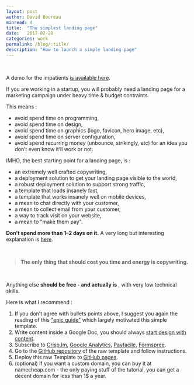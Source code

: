 ```yaml
---
layout: post
author: David Boureau
minread: 4
title:  "The simplest landing page"
date:   2017-02-28
categories: work
permalink: /blog/:title/
description: "How to launch a simple landing page"
---
```


<p>&nbsp;</p>

A demo for the impatients [is available here](https://bdavidxyz.github.io/simplest-startup-starter/).

If you are working in a startup, you will probably need a landing page for a marketing campaign under heavy time & budget contraints. 

This means :

- avoid spend time on programming,
- avoid spend time on design,
- avoid spend time on graphics (logo, favicon, hero image, etc),
- avoid spend time on server configuration,
- avoid spend recurring money (unbounce, strikingly, etc) for an idea you don’t even know it’ll work or not.


IMHO, the best starting point for a landing page, is :

- an extremely well crafted copywriting,
- a deployment solution to get your landing page visible to the world,
- a robust deployment solution to support strong traffic,
- a template that loads insanely fast,
- a template that works insanely well on mobile devices,
- a mean to chat directly with your customer,
- a mean to collect email from your customer,
- a way to track visit on your website,
- a mean to “make them pay".

**Don’t spend more than 1–2 days on it.** A very long but interesting explanation is [here](https://medium.com/@cliffordoravec/the-no-bs-approach-to-building-your-saas-startups-launch-list-part-2-of-the-epic-guide-to-8cc371be772c#.4f0ptjli9).

<p>&nbsp;</p>

> **The only thing that should cost you time and energy is copywriting.**

<p>&nbsp;</p>

Anything else **should be free - and actually is** , with very low technical skills.

Here is what I recommend :

1. If you don’t agree with bullets points above, I suggest you again the reading of this ["epic guide"](https://medium.com/@cliffordoravec/the-no-bs-approach-to-building-your-saas-startups-launch-list-part-2-of-the-epic-guide-to-8cc371be772c#.4f0ptjli9) which largely motivated this simple template.
2. Write content inside a Google Doc, you should always [start design with content](http://jgthms.com/web-design-in-4-minutes/).
3. Subscribe to [Crisp.Im](https://crisp.im), [Google Analytics](https://analytics.google.com/), [Payfacile](payfacile.com), [Formspree](https://formspree.io/).
4. Go to the [GitHub repository](https://github.com/bdavidxyz/simplest-startup-starter) of the raw template and follow instructions.
5. Deploy this raw Template to [GitHub pages](https://pages.github.com/).
6. (optional) if you want a custom domain, you can buy it at namecheap.com - the only paying stuff of the tutorial, you can get a decent domain for less than 1$ a year.

